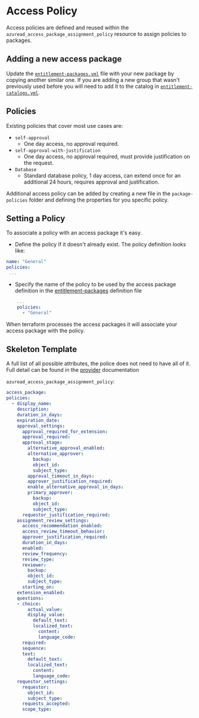 # Access Policy 
Access policies are defined and reused within the `azuread_access_package_assignment_policy` resource
to assign policies to packages.

## Adding a new access package

Update the [`entitlement-packages.yml`](entitlement-packages.yml) file with your new package by copying another similar one.
If you are adding a new group that wasn't previously used before you will need to add it to the catalog in [`entitlement-catalogs.yml`](entitlement-catalogs.yml).

## Policies

Existing policies that cover most use cases are:

- `self-approval`
  - One day access, no approval required.
- `self-approval-with-justification`
  - One day access, no approval required, must provide justification on the request.
- `Database`
  - Standard database policy, 1 day access, can extend once for an additional 24 hours, requires approval and justification.

Additional access policy can be added by creating a new file in the `package-policies` folder and
defining the properties for you specific policy.

## Setting a Policy
To associate a policy with an access package it's easy.

- Define the policy if it doesn't already exist. The policy definition looks like:
  
```yaml
name: "General"
policies:
 ...
```

- Specify the name of the policy to be used by the access package definition in the [entitlement-packages](entitlement-packages.yml) definition file

```yaml
    ...
    policies: 
      - "General"
```

When terraform processes the access packages it will associate your access package with the policy.

## Skeleton Template
A full list of all possible attributes, the police does not need to have all of it. Full detail
can be found in the [provider](https://registry.terraform.io/providers/hashicorp/azuread/latest/docs/resources/access_package_assignment_policy) documentation

`azuread_access_package_assignment_policy`:

```yaml
access_package: 
policies:
  - display_name: 
    description: 
    duration_in_days: 
    expiration_date: 
    approval_settings:
      approval_required_for_extension:
      approval_required:
      approval_stage:
        alternative_approval_enabled:
        alternative_approver:
          backup:
          object_id:
          subject_type:
        approval_timeout_in_days:
        approver_justification_required:
        enable_alternative_approval_in_days:
        primary_approver:
          backup:
          object_id:
          subject_type:
      requestor_justification_required:
    assignment_review_settings:
      access_recommendation_enabled:
      access_review_timeout_behavior:
      approver_justification_required:
      duration_in_days:
      enabled:
      review_frequency:
      review_type:
      reviewer:
        backup:
        object_id:
        subject_type:
      starting_on:
    extension_enabled:
    questions: 
    - choice:
        actual_value:
        display_value:
          default_text:
          localized_text:
            content:
            language_code:
      required:
      sequence:
      text:
        default_text:
        localized_text:
          content:
          language_code:
    requestor_settings:
      requestor:
        object_id:
        subject_type:
      requests_accepted:
      scope_type:
```
